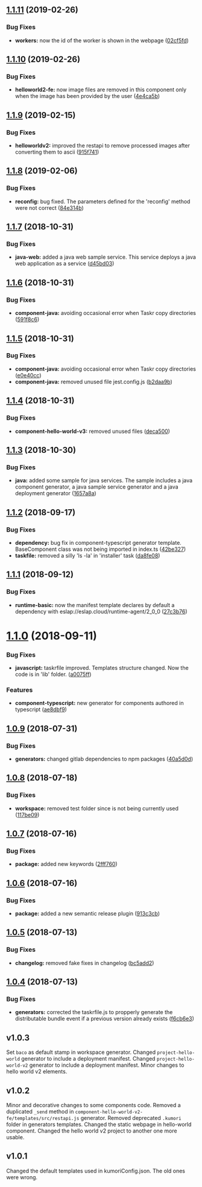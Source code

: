## [1.1.11](https://github.com/kumori-systems/generator-workspace/compare/v1.1.10...v1.1.11) (2019-02-26)


### Bug Fixes

* **workers:** now the id of the worker is shown in the webpage ([02cf5fd](https://github.com/kumori-systems/generator-workspace/commit/02cf5fd))

## [1.1.10](https://github.com/kumori-systems/generator-workspace/compare/v1.1.9...v1.1.10) (2019-02-26)


### Bug Fixes

* **helloworld2-fe:** now image files are removed in this component only when the image has been provided by the user ([4e4ca5b](https://github.com/kumori-systems/generator-workspace/commit/4e4ca5b))

## [1.1.9](https://github.com/kumori-systems/generator-workspace/compare/v1.1.8...v1.1.9) (2019-02-15)


### Bug Fixes

* **helloworldv2:** improved the restapi to remove processed images after converting them to ascii ([915f741](https://github.com/kumori-systems/generator-workspace/commit/915f741))

## [1.1.8](https://github.com/kumori-systems/generator-workspace/compare/v1.1.7...v1.1.8) (2019-02-06)


### Bug Fixes

* **reconfig:** bug fixed. The parameters defined for the 'reconfig' method were not correct ([84e314b](https://github.com/kumori-systems/generator-workspace/commit/84e314b))

## [1.1.7](https://github.com/kumori-systems/generator-workspace/compare/v1.1.6...v1.1.7) (2018-10-31)


### Bug Fixes

* **java-web:** added a java web sample service. This service deploys a java web application as a service ([d45bd03](https://github.com/kumori-systems/generator-workspace/commit/d45bd03))

## [1.1.6](https://github.com/kumori-systems/generator-workspace/compare/v1.1.5...v1.1.6) (2018-10-31)


### Bug Fixes

* **component-java:** avoiding occasional error when Taskr copy directories ([591f8c6](https://github.com/kumori-systems/generator-workspace/commit/591f8c6))

## [1.1.5](https://github.com/kumori-systems/generator-workspace/compare/v1.1.4...v1.1.5) (2018-10-31)


### Bug Fixes

* **component-java:** avoiding occasional error when Taskr copy directories ([e0e40cc](https://github.com/kumori-systems/generator-workspace/commit/e0e40cc))
* **component-java:** removed unused file jest.config.js ([b2daa9b](https://github.com/kumori-systems/generator-workspace/commit/b2daa9b))

## [1.1.4](https://github.com/kumori-systems/generator-workspace/compare/v1.1.3...v1.1.4) (2018-10-31)


### Bug Fixes

* **component-hello-world-v3:** removed unused files ([deca500](https://github.com/kumori-systems/generator-workspace/commit/deca500))

## [1.1.3](https://github.com/kumori-systems/generator-workspace/compare/v1.1.2...v1.1.3) (2018-10-30)


### Bug Fixes

* **java:** added some sample for java services. The sample includes a java component generator, a java sample service generator and a java deployment generator ([1657a8a](https://github.com/kumori-systems/generator-workspace/commit/1657a8a))

## [1.1.2](https://github.com/kumori-systems/generator-workspace/compare/v1.1.1...v1.1.2) (2018-09-17)


### Bug Fixes

* **dependency:** bug fix in component-typescript generator template. BaseComponent class was not being imported in index.ts ([42be327](https://github.com/kumori-systems/generator-workspace/commit/42be327))
* **taskfile:** removed a silly 'ls -la' in 'installer' task ([da8fe08](https://github.com/kumori-systems/generator-workspace/commit/da8fe08))

## [1.1.1](https://github.com/kumori-systems/generator-workspace/compare/v1.1.0...v1.1.1) (2018-09-12)


### Bug Fixes

* **runtime-basic:** now the manifest template declares by default a dependency with eslap://eslap.cloud/runtime-agent/2_0_0 ([27c3b76](https://github.com/kumori-systems/generator-workspace/commit/27c3b76))

# [1.1.0](https://github.com/kumori-systems/generator-workspace/compare/v1.0.9...v1.1.0) (2018-09-11)


### Bug Fixes

* **javascript:** taskrfile improved. Templates structure changed. Now the code is in 'lib' folder. ([a0075ff](https://github.com/kumori-systems/generator-workspace/commit/a0075ff))


### Features

* **component-typescript:** new generator for components authored in typescript ([ae8dbf9](https://github.com/kumori-systems/generator-workspace/commit/ae8dbf9))

## [1.0.9](https://github.com/kumori-systems/generator-workspace/compare/v1.0.8...v1.0.9) (2018-07-31)


### Bug Fixes

* **generators:** changed gitlab dependencies to npm packages ([40a5d0d](https://github.com/kumori-systems/generator-workspace/commit/40a5d0d))

## [1.0.8](https://github.com/kumori-systems/generator-workspace/compare/v1.0.7...v1.0.8) (2018-07-18)


### Bug Fixes

* **workspace:** removed test folder since is not being currently used ([117be09](https://github.com/kumori-systems/generator-workspace/commit/117be09))

## [1.0.7](https://github.com/kumori-systems/generator-workspace/compare/v1.0.6...v1.0.7) (2018-07-16)


### Bug Fixes

* **package:** added new keywords ([2fff760](https://github.com/kumori-systems/generator-workspace/commit/2fff760))

## [1.0.6](https://github.com/kumori-systems/generator-workspace/compare/v1.0.5...v1.0.6) (2018-07-16)


### Bug Fixes

* **package:** added a new semantic release plugin ([913c3cb](https://github.com/kumori-systems/generator-workspace/commit/913c3cb))

## [1.0.5](https://github.com/kumori-systems/generator-workspace/compare/v1.0.4...v1.0.5) (2018-07-13)


### Bug Fixes

* **changelog:** removed fake fixes in changelog ([bc5add2](https://github.com/kumori-systems/generator-workspace/commit/bc5add2))

## [1.0.4](https://github.com/kumori-systems/generator-workspace/compare/v1.0.3...v1.0.4) (2018-07-13)


### Bug Fixes

* **generators:** corrected the taskrfile.js to propperly generate the distributable bundle event if a previous version already exists ([f6cb6e3](https://github.com/kumori-systems/generator-workspace/commit/f6cb6e3))

## v1.0.3

Set `baco` as default stamp in workspace generator.
Changed `project-hello-world` generator to include a deployment manifest.
Changed `project-hello-world-v2` generator to include a deployment manifest.
Minor changes to hello world v2 elements.

## v1.0.2

Minor and decorative changes to some components code.
Removed a duplicated `_send` method in `component-hello-world-v2-fe/templates/src/restapi.js` generator.
Removed deprecated `.kumori` folder in generators templates.
Changed the static webpage in hello-world component.
Changed the hello world v2 project to another one more usable.

## v1.0.1

Changed the default templates used in kumoriConfig.json. The old ones were wrong.
